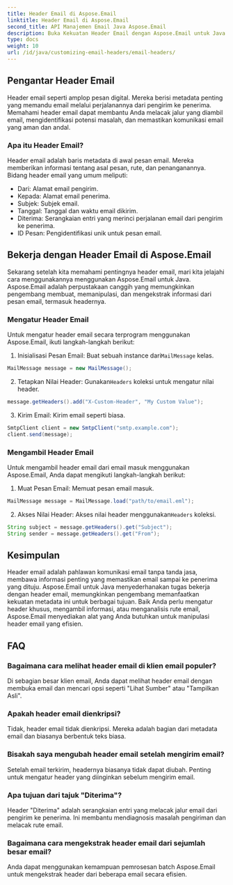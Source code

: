 ```yaml
---
title: Header Email di Aspose.Email
linktitle: Header Email di Aspose.Email
second_title: API Manajemen Email Java Aspose.Email
description: Buka Kekuatan Header Email dengan Aspose.Email untuk Java. Pelajari cara mengatur dan mengambil header email dengan mudah.
type: docs
weight: 10
url: /id/java/customizing-email-headers/email-headers/
---
```


## Pengantar Header Email

Header email seperti amplop pesan digital. Mereka berisi metadata penting yang memandu email melalui perjalanannya dari pengirim ke penerima. Memahami header email dapat membantu Anda melacak jalur yang diambil email, mengidentifikasi potensi masalah, dan memastikan komunikasi email yang aman dan andal.

### Apa itu Header Email?

Header email adalah baris metadata di awal pesan email. Mereka memberikan informasi tentang asal pesan, rute, dan penanganannya. Bidang header email yang umum meliputi:

- Dari: Alamat email pengirim.
- Kepada: Alamat email penerima.
- Subjek: Subjek email.
- Tanggal: Tanggal dan waktu email dikirim.
- Diterima: Serangkaian entri yang merinci perjalanan email dari pengirim ke penerima.
- ID Pesan: Pengidentifikasi unik untuk pesan email.

## Bekerja dengan Header Email di Aspose.Email

Sekarang setelah kita memahami pentingnya header email, mari kita jelajahi cara menggunakannya menggunakan Aspose.Email untuk Java. Aspose.Email adalah perpustakaan canggih yang memungkinkan pengembang membuat, memanipulasi, dan mengekstrak informasi dari pesan email, termasuk headernya.

### Mengatur Header Email

Untuk mengatur header email secara terprogram menggunakan Aspose.Email, ikuti langkah-langkah berikut:

1.  Inisialisasi Pesan Email: Buat sebuah instance dari`MailMessage` kelas.

```java
MailMessage message = new MailMessage();
```

2.  Tetapkan Nilai Header: Gunakan`Headers` koleksi untuk mengatur nilai header.

```java
message.getHeaders().add("X-Custom-Header", "My Custom Value");
```

3. Kirim Email: Kirim email seperti biasa.

```java
SmtpClient client = new SmtpClient("smtp.example.com");
client.send(message);
```

### Mengambil Header Email

Untuk mengambil header email dari email masuk menggunakan Aspose.Email, Anda dapat mengikuti langkah-langkah berikut:

1. Muat Pesan Email: Memuat pesan email masuk.

```java
MailMessage message = MailMessage.load("path/to/email.eml");
```

2. Akses Nilai Header: Akses nilai header menggunakan`Headers` koleksi.

```java
String subject = message.getHeaders().get("Subject");
String sender = message.getHeaders().get("From");
```

## Kesimpulan

Header email adalah pahlawan komunikasi email tanpa tanda jasa, membawa informasi penting yang memastikan email sampai ke penerima yang dituju. Aspose.Email untuk Java menyederhanakan tugas bekerja dengan header email, memungkinkan pengembang memanfaatkan kekuatan metadata ini untuk berbagai tujuan. Baik Anda perlu mengatur header khusus, mengambil informasi, atau menganalisis rute email, Aspose.Email menyediakan alat yang Anda butuhkan untuk manipulasi header email yang efisien.

## FAQ

### Bagaimana cara melihat header email di klien email populer?

Di sebagian besar klien email, Anda dapat melihat header email dengan membuka email dan mencari opsi seperti "Lihat Sumber" atau "Tampilkan Asli".

### Apakah header email dienkripsi?

Tidak, header email tidak dienkripsi. Mereka adalah bagian dari metadata email dan biasanya berbentuk teks biasa.

### Bisakah saya mengubah header email setelah mengirim email?

Setelah email terkirim, headernya biasanya tidak dapat diubah. Penting untuk mengatur header yang diinginkan sebelum mengirim email.

### Apa tujuan dari tajuk "Diterima"?

Header "Diterima" adalah serangkaian entri yang melacak jalur email dari pengirim ke penerima. Ini membantu mendiagnosis masalah pengiriman dan melacak rute email.

### Bagaimana cara mengekstrak header email dari sejumlah besar email?

Anda dapat menggunakan kemampuan pemrosesan batch Aspose.Email untuk mengekstrak header dari beberapa email secara efisien.